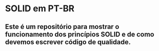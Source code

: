 # SOLID em PT-BR
## Este é um repositório para mostrar o funcionamento dos princípios SOLID e de como devemos escrever código de qualidade.
